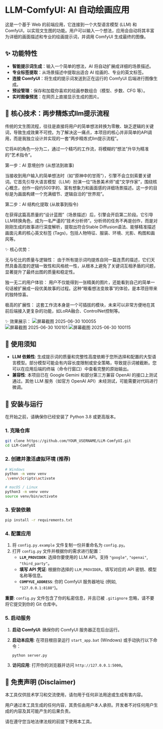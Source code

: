 # LLM-ComfyUI: AI 自动绘画应用

这是一个基于 Web 的前端应用，它连接到一个大型语言模型 (LLM) 和 ComfyUI，以实现文生图的功能。用户可以输入一个想法，应用会自动将其丰富为详细的画面描述和专业的绘画提示词，并调用 ComfyUI 生成最终的图像。

## ✨ 功能特性

- **智能提示词生成**：输入一个简单的想法，AI 将自动扩展成详细的场景描述。
- **专业标签提取**：从场景描述中提取出适合 AI 绘画的、专业的英文标签。
- **连接 ComfyUI**：将生成的提示词发送到正在运行的 ComfyUI 后端进行图像生成。
- **预设管理**：保存和加载你喜欢的绘画参数组合（模型、步数、CFG 等）。
- **实时图像预览**：在网页上直接显示生成的图片。

## 🚀 核心技术：两步精炼式llm提示流程

传统的文生图流程，往往是直接将用户的简单想法转换为零散、缺乏逻辑的关键词，导致生成效果不可控。为了解决这一痛点，本项目的核心并非简单的API调用，而是我独立设计并实现的一套“两步精炼式llm提示流程”。

它将AI的角色一分为二，通过一个精巧的工作流，将模糊的“想法”升华为精准的“艺术指令”。

第一步：AI 意境创作 (从想法到故事)

当接收到用户输入的简单想法时（如“原神中的甘雨”），引擎不会立刻索要关键词。它首先引导大语言模型（LLM）扮演一位“场景美术师”或“文学作家”，围绕核心概念，创作一段约500字的、富有想象力和画面感的详细场景描述。这一步的目标是为画面构建一个充满细节、逻辑自洽的“世界观”。

第二步：AI 结构化提取 (从故事到指令)

在获得这篇高质量的“设计蓝图”（场景描述）后，引擎会开启第二阶段。它引导LLM转换角色，成为一名严谨的“技术分析师”。分析师的任务不再是创作，而是对刚刚生成的故事进行深度解析，提取出符合Stable Diffusion语法、能够精准描述画面元素的核心英文标签 (Tags)，包括人物特征、服装、环境、光影、构图和画风等。

✨ 核心优势：

无与伦比的质量与逻辑性： 由于所有提示词均提炼自同一篇连贯的描述，它们天然具备高度的逻辑一致性和风格统一性，从根本上避免了关键词互相矛盾的问题，显著提升了最终出图的质量和稳定性。

独一无二的用户体验： 用户不仅能得到一张精美的图片，还能看到自己的简单一句话被扩展成一段优美故事的过程。这种“眼看想法变故事”的体验，是本项目带来的独特惊喜。

极高的扩展性： 这套工作流本身是一个可插拔的模块，未来可以非常方便地在其前后端接入更复杂的功能，如LoRA融合、ControlNet控制等。

✨ 效果展示：
![屏幕截图 2025-06-30 100055](https://github.com/user-attachments/assets/4e97552a-0493-416a-b64b-b49f3178b717)
![屏幕截图 2025-06-30 100101](https://github.com/user-attachments/assets/d0e922d0-431e-4bcb-bfad-392e89d4142f)
![屏幕截图 2025-06-30 100115](https://github.com/user-attachments/assets/5b2e0ebe-94d2-49db-9c1e-4e95b4655cf3)





## 📝 使用须知

- **LLM 依赖性**: 生成提示词的质量和完整性高度依赖于您所选择和配置的大型语言模型。部分模型可能会有内容长度限制或安全策略，导致提示词被截断。您可以在应用后端的终端（命令行窗口）中查看完整的原始输出。
- **兼容性**: 本项目已在 Google Gemini 和部分第三方兼容 OpenAI 的接口上测试通过。其他 LLM 服务（如官方 OpenAI API）未经测试，可能需要对代码进行微调。

## 🚀 安装与运行

在开始之前，请确保你已经安装了 Python 3.8 或更高版本。

### 1. 克隆仓库

```bash
git clone https://github.com/YOUR_USERNAME/LLM-ComfyUI.git
cd LLM-ComfyUI
```

### 2. 创建并激活虚拟环境 (推荐)

```bash
# Windows
python -m venv venv
.\venv\Scripts\activate

# macOS / Linux
python3 -m venv venv
source venv/bin/activate
```

### 3. 安装依赖

```bash
pip install -r requirements.txt
```

### 4. 配置应用

1.  将 `config.py.example` 文件复制一份并重命名为 `config.py`。
2.  打开 `config.py` 文件并根据你的需求进行配置：
    - **`LLM_PROVIDER`**: 选择你要使用的 LLM API。支持 `"google"`, `"openai"`, `"third_party"`。
    - **填写 API 凭证**: 根据你选择的 `LLM_PROVIDER`，填写对应的 API 密钥、模型名称等信息。
    - **`COMFYUI_ADDRESS`**: 你的 ComfyUI 服务器地址 (例如, `"127.0.0.1:8188"`)。

**重要**: `config.py` 文件包含了你的私密信息，并且已被 `.gitignore` 忽略，请不要将它提交到你的 Git 仓库中。

### 5. 启动服务

1.  **启动 ComfyUI**: 确保你的 ComfyUI 服务器正在后台运行。
2.  **启动本应用**: 在项目根目录运行 `start_app.bat` (Windows) 或手动执行以下命令：

    ```bash
    python server.py
    ```
3.  **访问应用**: 打开你的浏览器并访问 `http://127.0.0.1:5000`。

## 📜 免责声明 (Disclaimer)

本工具仅供技术学习和交流使用，请勿用于任何非法用途或生成有害内容。

用户通过本工具生成的任何内容，其责任由用户本人承担。开发者不对任何用户生成的内容及其可能产生的后果负责。

请在遵守您当地法律法规的前提下使用本工具。
